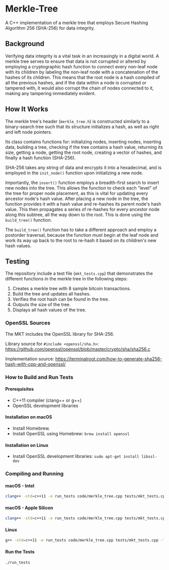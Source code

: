 # Merkle-Tree
A C++ implementation of a merkle tree that employs Secure Hashing Algorithm 256 (SHA-256) for data integrity.

## Background
Verifying data integrity is a vital task in an increasingly in a digital world. A merkle tree serves to ensure that data is not corrupted or altered by employing a cryptographic hash function to connect every non-leaf node with its children by labeling the non-leaf node with a concatenation of the hashes of its children. This means that the root node is a hash compiled of all the previous hashes, and if the data within a node is corrupted or tampered with, it would also corrupt the chain of nodes connected to it, making any tampering immediately evident.

## How It Works
The merkle tree's header (`merkle_tree.h`) is constructed similarly to a binary-search tree such that its structure initializes a hash, as well as right and left node pointers. 

Its class contains functions for: initializing nodes, inserting nodes, inserting data, building a tree, checking if the tree contains a hash value, returning its size, getting a node, getting the root node, creating a vector of hashes, and finally a hash function (SHA-256).

SHA-256 takes any string of data and encrypts it into a hexadecimal, and is employed in the `init_node()` function upon initializing a new node.

Importantly, the `insert()` function employs a breadth-first search to insert new nodes into the tree. This allows the function to check each "level" of the tree for proper node placement, as this is vital for updating every ancestor node's hash value. After placing a new node in the tree, the function provides it with a hash value and re-hashes its parent node's hash value. This then propagates a series of re-hashes for every ancestor node along this subtree, all the way down to the root. This is done using the `build_tree()` function.

The `build_tree()` function has to take a different approach and employ a postorder traversal, because the function must begin at the leaf node and work its way up back to the root to re-hash it based on its children's new hash values. 

## Testing
The repository include a test file (`mkt_tests.cpp`) that demonstrates the different functions in the merkle tree in the following steps:
1. Creates a merkle tree with 8 sample bitcoin transactions.
2. Build the tree and updates all hashes.
3. Verifies the root hash can be found in the tree. 
4. Outputs the size of the tree.
5. Displays all hash values of the tree.

### OpenSSL Sources
The MKT includes the OpenSSL library for SHA-256.

Library source for `#include <openssl/sha.h>`: https://github.com/openssl/openssl/blob/master/crypto/sha/sha256.c

Implementation source: https://terminalroot.com/how-to-generate-sha256-hash-with-cpp-and-openssl/

### How to Build and Run Tests

#### Prerequisites
- C++11 compiler (clang++ or g++)
- OpenSSL development libraries

#### Installation on macOS
- Install Homebrew.
- Install OpenSSL using Homebrew: `brew install openssl`

#### Installation on Linux
- Install OpenSSL development libraries: `sudo apt-get install libssl-dev`

### Compiling and Running

#### macOS - Intel
```bash
clang++ -std=c++11 -o run_tests code/merkle_tree.cpp tests/mkt_tests.cpp -I/usr/local/opt/openssl/include -L/usr/local/opt/openssl/lib -lssl -lcrypto
```

#### macOS - Apple Silicon
```bash
clang++ -std=c++11 -o run_tests code/merkle_tree.cpp tests/mkt_tests.cpp -I/opt/homebrew/opt/openssl/include -L/opt/homebrew/opt/openssl/lib -lssl -lcrypto
```

#### Linux
```bash
g++ -std=c++11 -o run_tests code/merkle_tree.cpp tests/mkt_tests.cpp -lssl -lcrypto
```

#### Run the Tests
```bash
./run_tests
```
